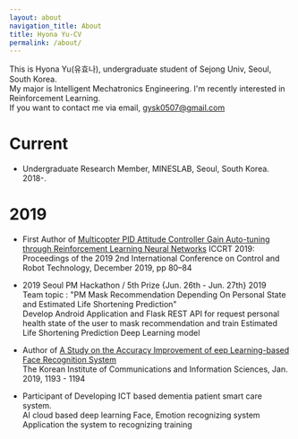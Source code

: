 ```yaml
---
layout: about
navigation_title: About
title: Hyona Yu-CV
permalink: /about/
---
```

This is Hyona Yu(유효나), undergraduate student of Sejong Univ, Seoul, South Korea.   
 My major is Intelligent Mechatronics Engineering. I'm recently interested in Reinforcement Learning.  
 If you want to contact me via email, gysk0507@gmail.com

# Current
- Undergraduate Research Member, MINESLAB, Seoul, South Korea. 2018-.

# 2019
- First Author of [Multicopter PID Attitude Controller Gain Auto-tuning through Reinforcement Learning Neural Networks](https://doi.org/10.1145/3387304.3387327)
ICCRT 2019: Proceedings of the 2019 2nd International Conference on Control and Robot Technology, December 2019, pp 80–84

- 2019 Seoul PM Hackathon / 5th Prize
{Jun. 26th - Jun. 27th} 2019   
Team topic : "PM Mask Recommendation Depending On Personal State and Estimated Life Shortening Prediction"   
Develop Android Application and Flask REST API for request personal health state of the user to mask recommendation and train Estimated Life Shortening Prediction Deep Learning model

- Author of [A Study on the Accuracy Improvement of eep Learning-based Face Recognition System](http://www.dbpia.co.kr/Journal/articleDetail?nodeId=NODE08003752)   
The Korean Institute of Communications and Information Sciences, Jan. 2019, 1193 - 1194

- Participant of Developing ICT based dementia patient smart care system.   
 AI cloud based deep learning Face, Emotion recognizing system
 Application the system to recognizing training
